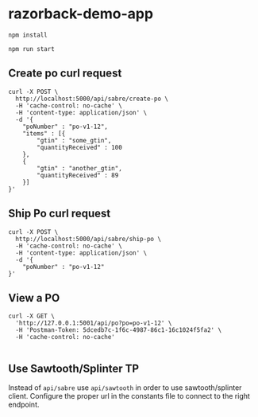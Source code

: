 # razorback-demo-app
`npm install`

`npm run start`

## Create po curl request
```
curl -X POST \
  http://localhost:5000/api/sabre/create-po \
  -H 'cache-control: no-cache' \
  -H 'content-type: application/json' \
  -d '{
	"poNumber" : "po-v1-12",
	"items" : [{
        "gtin" : "some_gtin",
        "quantityReceived" : 100
    },
    {
        "gtin" : "another_gtin",
        "quantityReceived" : 89
    }]
}'
```

## Ship Po curl request

```
curl -X POST \
  http://localhost:5000/api/sabre/ship-po \
  -H 'cache-control: no-cache' \
  -H 'content-type: application/json' \
  -d '{
	"poNumber" : "po-v1-12"
}'
```
## View a PO
```
curl -X GET \
  'http://127.0.0.1:5001/api/po?po=po-v1-12' \
  -H 'Postman-Token: 5dcedb7c-1f6c-4987-86c1-16c1024f5fa2' \
  -H 'cache-control: no-cache'
 
 ```
 
## Use Sawtooth/Splinter TP
Instead of `api/sabre` use `api/sawtooth` in order to use sawtooth/splinter client. Configure the proper url in the constants file to connect to the right endpoint.

